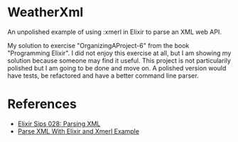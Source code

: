 # WeatherXml

An unpolished example of using :xmerl in Elixir to parse an XML web API.

My solution to exercise "OrganizingAProject-6" from the book "Programming Elixir".
I did not enjoy this exercise at all, but I am showing my solution because someone may find it useful.
This project is not particularily polished but I am going to be done and move on.
A polished version would have tests, be refactored and have a better command line parser.

# References

- [Elixir Sips 028: Parsing XML](http://elixirsips.com/episodes/028_parsing_xml.html)
- [Parse XML With Elixir and Xmerl Example](http://rustamagasanov.com/blog/2015/10/19/parse-xml-with-elixir-and-xmerl-example/)

